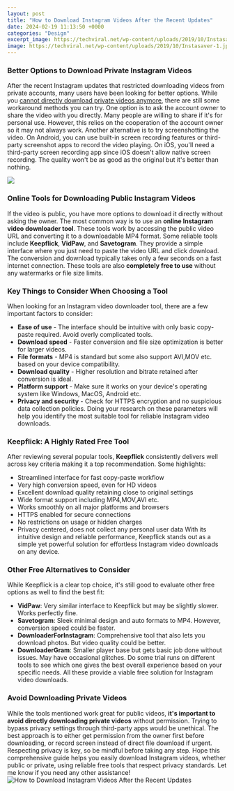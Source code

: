 ```yaml
---
layout: post
title: "How to Download Instagram Videos After the Recent Updates"
date: 2024-02-19 11:13:50 +0000
categories: "Design"
excerpt_image: https://techviral.net/wp-content/uploads/2019/10/Instasaver-1.jpg
image: https://techviral.net/wp-content/uploads/2019/10/Instasaver-1.jpg
---
```


### Better Options to Download Private Instagram Videos
After the recent Instagram updates that restricted downloading videos from private accounts, many users have been looking for better options. While you [cannot directly download private videos anymore](https://store.fi.io.vn/womens-pitbull-mom-funny-valentines-day-dog-lovers-bully-pitty-1-3), there are still some workaround methods you can try. 
One option is to ask the account owner to share the video with you directly. Many people are willing to share if it's for personal use. However, this relies on the cooperation of the account owner so it may not always work.
Another alternative is to try screenshotting the video. On Android, you can use built-in screen recording features or third-party screenshot apps to record the video playing. On iOS, you'll need a third-party screen recording app since iOS doesn't allow native screen recording. The quality won't be as good as the original but it's better than nothing.

![](https://www.trickyworlds.com/wp-content/uploads/2020/02/img-1.png)
### Online Tools for Downloading Public Instagram Videos 
If the video is public, you have more options to download it directly without asking the owner. The most common way is to use an **online Instagram video downloader tool**. These tools work by accessing the public video URL and converting it to a downloadable MP4 format.
Some reliable tools include **Keepflick**, **VidPaw**, and **Savetogram**. They provide a simple interface where you just need to paste the video URL and click download. The conversion and download typically takes only a few seconds on a fast internet connection. These tools are also **completely free to use** without any watermarks or file size limits.
### Key Things to Consider When Choosing a Tool
When looking for an Instagram video downloader tool, there are a few important factors to consider:
- **Ease of use** - The interface should be intuitive with only basic copy-paste required. Avoid overly complicated tools.
- **Download speed** - Faster conversion and file size optimization is better for larger videos.
- **File formats** - MP4 is standard but some also support AVI,MOV etc. based on your device compatibility. 
- **Download quality** - Higher resolution and bitrate retained after conversion is ideal. 
- **Platform support** - Make sure it works on your device's operating system like Windows, MacOS, Android etc. 
- **Privacy and security** - Check for HTTPS encryption and no suspicious data collection policies.
Doing your research on these parameters will help you identify the most suitable tool for reliable Instagram video downloads.
### Keepflick: A Highly Rated Free Tool 
After reviewing several popular tools, **Keepflick** consistently delivers well across key criteria making it a top recommendation. Some highlights:
- Streamlined interface for fast copy-paste workflow
- Very high conversion speed, even for HD videos   
- Excellent download quality retaining close to original settings
- Wide format support including MP4,MOV,AVI etc.
- Works smoothly on all major platforms and browsers
- HTTPS enabled for secure connections
- No restrictions on usage or hidden charges
- Privacy centered, does not collect any personal user data
With its intuitive design and reliable performance, Keepflick stands out as a simple yet powerful solution for effortless Instagram video downloads on any device.
### Other Free Alternatives to Consider
While Keepflick is a clear top choice, it's still good to evaluate other free options as well to find the best fit:
- **VidPaw**: Very similar interface to Keepflick but may be slightly slower. Works perfectly fine.
- **Savetogram**: Sleek minimal design and auto formats to MP4. However, conversion speed could be faster. 
- **DownloaderForInstagram**: Comprehensive tool that also lets you download photos. But video quality could be better.  
- **DownloaderGram**: Smaller player base but gets basic job done without issues. May have occasional glitches.
Do some trial runs on different tools to see which one gives the best overall experience based on your specific needs. All these provide a viable free solution for Instagram video downloads.
### Avoid Downloading Private Videos 
While the tools mentioned work great for public videos, **it's important to avoid directly downloading private videos** without permission. Trying to bypass privacy settings through third-party apps would be unethical. 
The best approach is to either get permission from the owner first before downloading, or record screen instead of direct file download if urgent. Respecting privacy is key, so be mindful before taking any step.
Hope this comprehensive guide helps you easily download Instagram videos, whether public or private, using reliable free tools that respect privacy standards. Let me know if you need any other assistance!
![How to Download Instagram Videos After the Recent Updates](https://techviral.net/wp-content/uploads/2019/10/Instasaver-1.jpg)